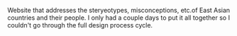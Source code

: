 Website that addresses the steryeotypes, misconceptions, etc.of East Asian countries and their people. I only had a couple days to put it all together so I couldn't go through the full design process cycle. 
